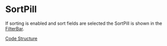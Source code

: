 # SortPill
If sorting is enabled and sort fields are selected the SortPill is shown in the [FilterBar](docs/Components/FilterBar.md).

[Code Structure](../Structure.md)
